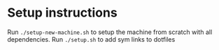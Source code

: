 # Setup instructions

Run `./setup-new-machine.sh` to setup the machine from scratch with all dependencies.
Run `./setup.sh` to add sym links to dotfiles

